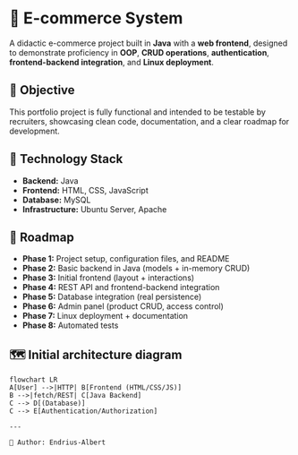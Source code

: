 # 🛒 E-commerce System

A didactic e-commerce project built in **Java** with a **web frontend**, designed to demonstrate proficiency in **OOP**, **CRUD operations**, **authentication**, **frontend-backend integration**, and **Linux deployment**.

## 🚀 Objective
This portfolio project is fully functional and intended to be testable by recruiters, showcasing clean code, documentation, and a clear roadmap for development.

## 🧱 Technology Stack 
- **Backend:** Java 
- **Frontend:** HTML, CSS, JavaScript
- **Database:** MySQL
- **Infrastructure:** Ubuntu Server, Apache

## 📍 Roadmap
- **Phase 1:** Project setup, configuration files, and README 
- **Phase 2:** Basic backend in Java (models + in-memory CRUD)
- **Phase 3:** Initial frontend (layout + interactions)
- **Phase 4:** REST API and frontend-backend integration
- **Phase 5:** Database integration (real persistence)
- **Phase 6:** Admin panel (product CRUD, access control)
- **Phase 7:** Linux deployment + documentation
- **Phase 8:** Automated tests

## 🗺️ Initial architecture diagram
```mermaid
flowchart LR
A[User] -->|HTTP| B[Frontend (HTML/CSS/JS)]
B -->|fetch/REST| C[Java Backend]
C --> D[(Database)]
C --> E[Authentication/Authorization]

---

👤 Author: Endrius-Albert